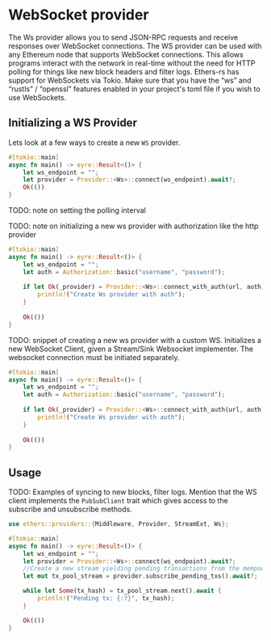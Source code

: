 # WebSocket provider
The Ws provider allows you to send JSON-RPC requests and receive responses over WebSocket connections. The WS provider can be used with any Ethereum node that supports WebSocket connections. This allows programs interact with the network in real-time without the need for HTTP polling for things like new block headers and filter logs. Ethers-rs has support for WebSockets via Tokio. Make sure that you have the “ws” and “rustls” / “openssl” features enabled in your project's toml file if you wish to use WebSockets.



## Initializing a WS Provider
Lets look at a few ways to create a new `WS` provider.


```rust
#[tokio::main]
async fn main() -> eyre::Result<()> {
    let ws_endpoint = "";
    let provider = Provider::<Ws>::connect(ws_endpoint).await?;
    Ok(())
}
```

TODO: note on setting the polling interval


TODO: note on initializing a new ws provider with authorization like the http provider
```rust
#[tokio::main]
async fn main() -> eyre::Result<()> {
    let ws_endpoint = "";
    let auth = Authorization::basic("username", "password");
    
    if let Ok(_provider) = Provider::<Ws>::connect_with_auth(url, auth).await {
        println!("Create Ws provider with auth");
    }
    
    Ok(())
}
```



TODO: snippet of creating a new ws provider with a custom WS. Initializes a new WebSocket Client, given a Stream/Sink Websocket implementer. The websocket connection must be initiated separately.

```rust
#[tokio::main]
async fn main() -> eyre::Result<()> {
    let ws_endpoint = "";
    let auth = Authorization::basic("username", "password");
    
    if let Ok(_provider) = Provider::<Ws>::connect_with_auth(url, auth).await {
        println!("Create Ws provider with auth");
    }
    
    Ok(())
}
```

## Usage
TODO: Examples of syncing to new blocks, filter logs. Mention that the WS client implements the `PubSubClient` trait which gives access to the subscribe and unsubscribe methods. 

```rust
use ethers::providers::{Middleware, Provider, StreamExt, Ws};

#[tokio::main]
async fn main() -> eyre::Result<()> {
    let ws_endpoint = "";
    let provider = Provider::<Ws>::connect(ws_endpoint).await?;
    //Create a new stream yielding pending transactions from the mempool
    let mut tx_pool_stream = provider.subscribe_pending_txs().await?;

    while let Some(tx_hash) = tx_pool_stream.next().await {
        println!("Pending tx: {:?}", tx_hash);
    }

    Ok(())
}
```